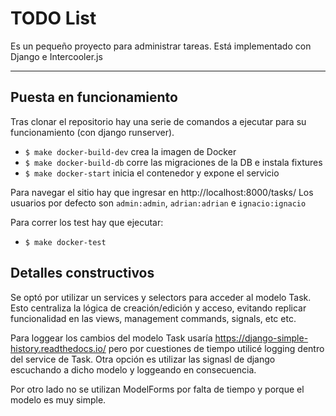 # TODO List
Es un pequeño proyecto para administrar tareas. Está implementado con Django e Intercooler.js

---
## Puesta en funcionamiento
Tras clonar el repositorio hay una serie de comandos a ejecutar para su funcionamiento (con django runserver).

- `$ make docker-build-dev` crea la imagen de Docker
- `$ make docker-build-db` corre las migraciones de la DB e instala fixtures
- `$ make docker-start` inicia el contenedor y expone el servicio

Para navegar el sitio hay que ingresar en http://localhost:8000/tasks/
Los usuarios por defecto son `admin:admin`, `adrian:adrian` e `ignacio:ignacio`

Para correr los test hay que ejecutar:
- `$ make docker-test`

## Detalles constructivos
Se optó por utilizar un services y selectors para acceder al modelo Task. Esto centraliza la lógica de creación/edición y acceso, evitando replicar funcionalidad en las views, management commands, signals, etc etc.

Para loggear los cambios del modelo Task usaría https://django-simple-history.readthedocs.io/ pero por cuestiones de tiempo utilicé logging dentro del service de Task.
Otra opción es utilizar las signasl de django escuchando a dicho modelo y loggeando en consecuencia.

Por otro lado no se utilizan ModelForms por falta de tiempo y porque el modelo es muy simple.
